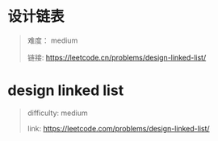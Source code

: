 # 设计链表

> 难度： medium
>
> 链接: https://leetcode.cn/problems/design-linked-list/

# design linked list

> difficulty: medium
>
> link: https://leetcode.com/problems/design-linked-list/

